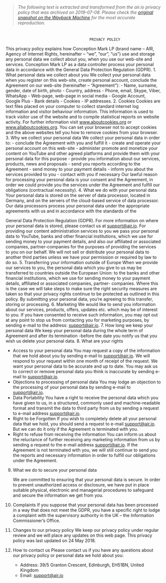 > *The following text is extracted and transformed from the air.io privacy policy that was archived on 2019-07-08. Please check the [original snapshot on the Wayback Machine](https://web.archive.org/web/20190708144357id_/https%3A//air.io/PartnersContract/PrivacyPolicy_AIR_en.pdf) for the most accurate reproduction.*

# 

                                          PRIVACY POLICY
This privacy policy explains how Conception Mark LP (brand name – AIR, Agency of Internet Rights,
hereinafter – “we”, “our”, “us”) use and storage any personal data we collect about you, when you use
our web-site and services.
Conception Mark LP as a data controller process your personal data in accordance with the General Data
Protection Regulation (GDPR).
    1. What personal data we collect about you
        We collect your personal data when you register on this web-site, create personal account,
        conclude the Agreement on our web-site (hereinafter – “Agreement”):
        - Name, surname, gender, date of birth, photo
        - Country, address
        - Phone, email, Skype, Viber, WhatsApp
        - Web-page, web-page in social media
        - Google Account, Google Plus
        - Bank details
        - Cookies
        - IP addresses.
    2. Cookies
        Cookies are text files placed on your computer to collect standard internet log information and
        visitor behaviour information. This information is used to track visitor use of the website and to
        compile statistical reports on website activity. For further information visit www.aboutcookies.org
        or www.allaboutcookies.org. You can set your browser not to accept cookies and the above
        websites tell you how to remove cookies from your browser.
    3. Why we collect your personal data
        We collect your personal data in order to:
        - conclude the Agreement with you and fulfill it
        - create and operate your personal account on this web-site
        - administer promote and monetize your content on YouTube and other agreed platforms and
             provide them with your personal data for this purpose
        - provide you information about our services, products, news and proposals
        - send you reports according to the Agreement
        - send money to your payment details
        - inform you about the services provided to you
        - contact with you if necessary
        Our lawful reason for processing your personal data is your consent and the Agreement, in order
        we could provide you the services under the Agreement and fulfill our obligations (contractual
        necessity).
    4. What we do with your personal data
        Your personal data is stored on the server of data processor, located in Germany, and on the
        servers of the cloud-based service of data processor. Our data processors process your personal
        data under the appropriate agreements with us and in accordance with the standards of the


   General Data Protection Regulation (GDPR). For more information on where your personal data is
   stored, please contact us at support@air.io.
   For providing our content administration services to you we pass your personal data to YouTube,
   banks and other financial institutions, which we use for sending money to your payment details,
   and also our affiliated or associated companies, partner-companies for the purposes of providing
   the services to you on our behalf.
   We will not sell or distribute your personal data to another third parties unless we have your
   permission or required by law to do so.
5. Transferring your information outside of Europe
   When we provide our services to you, the personal data which you give to us may be transferred
   to countries outside the European Union: to the banks and other financial institutions, which we
   use for sending money to your payment details, affiliated or associated companies, partner-
   companies. Where this is the case we will take steps to make sure the right security measures are
   taken so that your privacy rights continue to be protected as outlined in this policy. By submitting
   your personal data, you’re agreeing to this transfer, storing or processing.
6. Marketing
   We would like to send you information about our services, products, offers, updates etc. which
   may be of interest to you. If you have consented to receive such information, you may opt out at
   any point to stop us from contacting you for marketing purposes, by sending e-mail to the address:
   support@air.io.
7. How long we keep your personal data
   We keep your personal data during the whole term of Agreement and after its termination -before
   the date you notify us that you wish us delete your personal data.
8. What are your rights
   - Access to your personal data
       You may request a copy of the information that we hold about you by sending e-mail to
       support@air.io. We will respond to your request within one month of receipt of the request.
       We want your personal data to be accurate and up to date. You may ask us to correct or
       remove personal data you think is inaccurate by sending e-mail to support@air.io.
   - Objections to processing of personal data
       You may lodge an objection to the processing of your personal data by sending e-mail to
       support@air.io.
   - Data Portability
       You have a right to receive the personal data which you have given to us, in a structured,
       commonly used and machine-readable format and transmit the data to third party from us by
       sending a request to e-mail address support@air.io.
   - Right to be Forgotten
       If you wish to completely delete all your personal data that we hold, you should send a request
       to e-mail support@air.io. But we can do it only if the Agreement is terminated with you.
   - Right to refuse from receiving the information
       You can inform us about the reluctance of further receiving any marketing information from
       us by sending a request to the e-mail address support@air.io. If the Agreement is not
       terminated with you, we will still continue to send you the reports and necessary information
       in order to fulfill our obligations under the Agreement.
9. What we do to secure your personal data


    We are committed to ensuring that your personal data is secure. In order to prevent unauthorized
    access or disclosure, we have put in place suitable physical, electronic and managerial procedures
    to safeguard and secure the information we get from you.
10. Complaints
    If you suppose that your personal data has been processed in a way that does not meet the GDPR,
    you have a specific right to lodge a complaint with the supervisory authority in the UK – the
    Information Commissioner’s Office.
11. Changes to our privacy policy
    We keep our privacy policy under regular review and we will place any updates on this web
    page. This privacy policy was last updated on 24 May 2018.
12. How to contact us
    Please contact us if you have any questions about our privacy policy or personal data we hold
    about you:
    - Address: 39/5 Granton Crescent, Edinburgh, EH51BN, United Kingdom
    - Email: support@air.io
